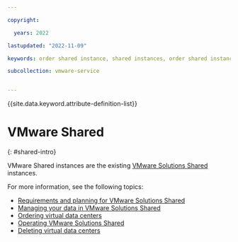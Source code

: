 ```yaml
---

copyright:

  years: 2022

lastupdated: "2022-11-09"

keywords: order shared instance, shared instances, order shared instance, shared order

subcollection: vmware-service


---
```


{{site.data.keyword.attribute-definition-list}}

# VMware Shared
{: #shared-intro}

VMware Shared instances are the existing [VMware Solutions Shared](/docs/vmwaresolutions?topic=vmwaresolutions-shared_overview) instances.

For more information, see the following topics:

* [Requirements and planning for VMware Solutions Shared](/docs/vmwaresolutions?topic=vmwaresolutions-shared_planning)
* [Managing your data in VMware Solutions Shared](/docs/vmwaresolutions?topic=vmwaresolutions-shared_data)
* [Ordering virtual data centers](/docs/vmwaresolutions?topic=vmwaresolutions-shared_ordering)
* [Operating VMware Solutions Shared](https://test.cloud.ibm.com/docs/vmwaresolutions?topic=vmwaresolutions-shared_vcd-ops-guide)
* [Deleting virtual data centers](/docs/vmwaresolutions?topic=vmwaresolutions-shared_deletinginstance)

